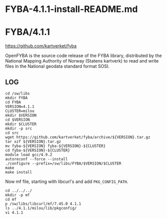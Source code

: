 # FYBA-4.1.1-install-README.md

FYBA/4.1.1
==========

<https://github.com/kartverket/fyba>

OpenFYBA is the source code release of the FYBA library, distributed by the 
National Mapping Authority of Norway (Statens kartverk) to read and write 
files in the National geodata standard format SOSI.

LOG
---

    cd /sw/libs
    mkdir FYBA
    cd FYBA
    VERSION=4.1.1
    CLUSTER=milou
    mkdir $VERSION
    cd $VERSION
    mkdir $CLUSTER
    mkdir -p src
    cd src
    wget https://github.com/kartverket/fyba/archive/${VERSION}.tar.gz
    tar xzf ${VERSION}.tar.gz
    mv fyba-${VERSION} fyba-${VERSION}-${CLUSTER}
    cd fyba-${VERSION}-${CLUSTER}
    module load gcc/4.9.2
    autoreconf --force --install
    ./configure --prefix=/sw/libs/FYBA/$VERSION/$CLUSTER
    make
    make install

Now mf file, starting with libcurl's and add `PKG_CONFIG_PATH`.

    cd ../../../
    mkdir -p mf
    cd mf
    p /sw/libs/libcurl/mf/7.45.0 4.1.1
    ls ../4.1.1/milou/lib/pkgconfig/
    vi 4.1.1 

